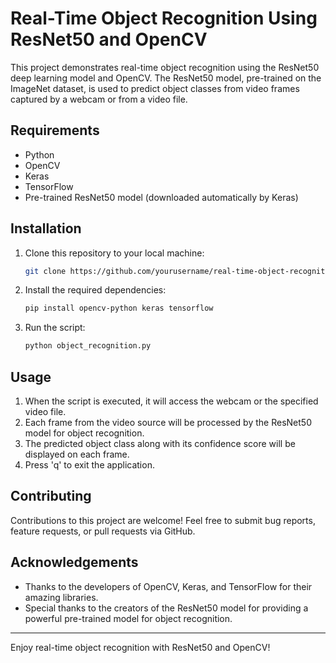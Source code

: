 # Real-Time Object Recognition Using ResNet50 and OpenCV

This project demonstrates real-time object recognition using the ResNet50 deep learning model and OpenCV. The ResNet50 model, pre-trained on the ImageNet dataset, is used to predict object classes from video frames captured by a webcam or from a video file.

## Requirements

- Python
- OpenCV
- Keras
- TensorFlow
- Pre-trained ResNet50 model (downloaded automatically by Keras)

## Installation

1. Clone this repository to your local machine:

   ```bash
   git clone https://github.com/yourusername/real-time-object-recognition.git
   ```

2. Install the required dependencies:

   ```bash
   pip install opencv-python keras tensorflow
   ```

3. Run the script:

   ```bash
   python object_recognition.py
   ```

## Usage

1. When the script is executed, it will access the webcam or the specified video file.
2. Each frame from the video source will be processed by the ResNet50 model for object recognition.
3. The predicted object class along with its confidence score will be displayed on each frame.
4. Press 'q' to exit the application.

## Contributing

Contributions to this project are welcome! Feel free to submit bug reports, feature requests, or pull requests via GitHub.

## Acknowledgements

- Thanks to the developers of OpenCV, Keras, and TensorFlow for their amazing libraries.
- Special thanks to the creators of the ResNet50 model for providing a powerful pre-trained model for object recognition.


---

Enjoy real-time object recognition with ResNet50 and OpenCV!
